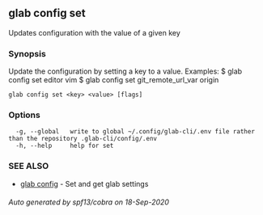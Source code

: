 ## glab config set

Updates configuration with the value of a given key

### Synopsis

Update the configuration by setting a key to a value.
Examples:
  $ glab config set editor vim
  $ glab config set git_remote_url_var origin


```
glab config set <key> <value> [flags]
```

### Options

```
  -g, --global   write to global ~/.config/glab-cli/.env file rather than the repository .glab-cli/config/.env
  -h, --help     help for set
```

### SEE ALSO

* [glab config](glab_config.md)	 - Set and get glab settings

###### Auto generated by spf13/cobra on 18-Sep-2020
